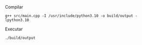 Compilar

```
g++ src/main.cpp -I /usr/include/python3.10 -o build/output -lpython3.10
```

Executar

```
./build/output
```
